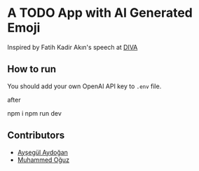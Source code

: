 # A TODO App with AI Generated Emoji

Inspired by Fatih Kadir Akın's speech at [DIVA](https://kommunity.com/kadinyazilimci/events/diva-dive-into-ai-20638ad7)

## How to run

You should add your own OpenAI API key to `.env` file.

after

npm i
npm run dev

## Contributors

- [Ayşegül Aydoğan](https://github.com/ayseglaydgan)
- [Muhammed Oğuz](https://github.com/muhammedogz)
